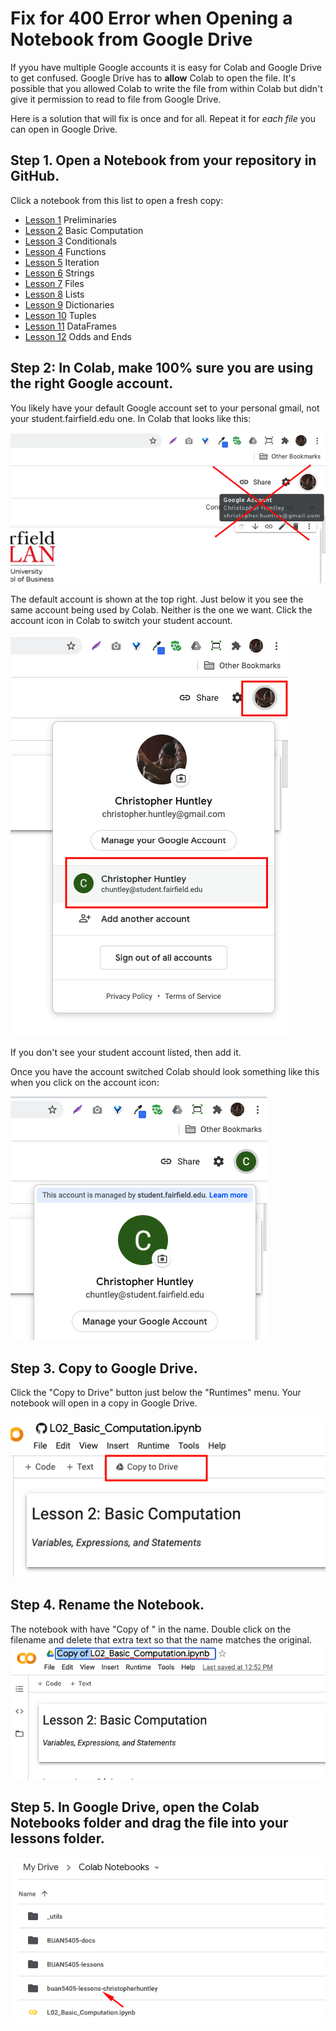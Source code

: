 # Fix for 400 Error when Opening a Notebook from Google Drive

If yyou have multiple Google accounts it is easy for Colab and Google Drive to get confused. Google Drive has to **allow** Colab to open the file. It's possible that you allowed Colab to write the file from within Colab but didn't give it permission to read to file from Google Drive.

Here is a solution that will fix is once and for all. Repeat it for _each file_ you can open in Google Drive.

## Step 1. Open a Notebook from your repository in GitHub.

Click a notebook from this list to open a fresh copy:
- [Lesson 1](https://colab.research.google.com/github/christopherhuntley/BUAN5405-lessons/blob/master/L01_Preliminaries.ipynb) Preliminaries 
- [Lesson 2](https://colab.research.google.com/github/christopherhuntley/BUAN5405-lessons/blob/master/L02_Basic_Computation.ipynb)  Basic Computation
- [Lesson 3](https://colab.research.google.com/github/christopherhuntley/BUAN5405-lessons/blob/master/L03_Conditionals.ipynb)  Conditionals
- [Lesson 4](https://colab.research.google.com/github/christopherhuntley/BUAN5405-lessons/blob/master/L04_Functions.ipynb)  Functions
- [Lesson 5](https://colab.research.google.com/github/christopherhuntley/BUAN5405-lessons/blob/master/L05_Iteration.ipynb)  Iteration
- [Lesson 6](https://colab.research.google.com/github/christopherhuntley/BUAN5405-lessons/blob/master/L06_Strings.ipynb)  Strings
- [Lesson 7](https://colab.research.google.com/github/christopherhuntley/BUAN5405-lessons/blob/master/L07_Files.ipynb)  Files
- [Lesson 8](https://colab.research.google.com/github/christopherhuntley/BUAN5405-lessons/blob/master/L08_Lists.ipynb)  Lists
- [Lesson 9](https://colab.research.google.com/github/christopherhuntley/BUAN5405-lessons/blob/master/L09_Dictionaries.ipynb)  Dictionaries
- [Lesson 10](https://colab.research.google.com/github/christopherhuntley/BUAN5405-lessons/blob/master/L10_Tuples.ipynb) Tuples
- [Lesson 11](https://colab.research.google.com/github/christopherhuntley/BUAN5405-lessons/blob/master/L11_DataFrames.ipynb) DataFrames 
- [Lesson 12](https://colab.research.google.com/github/christopherhuntley/BUAN5405-lessons/blob/master/L12_Odds_Ends.ipynb) Odds and Ends

## Step 2: In Colab, make 100% sure you are using the right Google account. 
You likely have your default Google account set to your personal gmail, not your student.fairfield.edu one. In Colab that looks like this:

![personal gmail](img/trouble_1_bad_account.png)

The default account is shown at the top right. Just below it you see the same account being used by Colab. Neither is the one we want. Click the account icon in Colab to switch your student account. 

![switch account](img/trouble_2_switch_account.png)

If you don't see your student account listed, then add it.

Once you have the account switched Colab should look something like this when you click on the account icon:

![right account](img/trouble_3_right_account.png)

## Step 3. Copy to Google Drive. 
Click the "Copy to Drive" button just below the "Runtimes" menu. Your notebook will open in a copy in Google Drive. 

![copy to drive](img/trouble_4_copy_to_drive.png)

## Step 4. Rename the Notebook.
The notebook with have "Copy of " in the name. Double click on the filename and delete that extra text so that the name matches the original.
![rename](img/trouble_5_file_rename.png)

## Step 5. In Google Drive, open the Colab Notebooks folder and drag the file into your lessons folder. 
![drag file](img/trouble_6_drag_file.png)